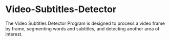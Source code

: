 # Video-Subtitles-Detector
The Video Subtitles Detector Program is designed to process a video frame by frame, segmenting words and subtitles, and detecting another area of interest.

